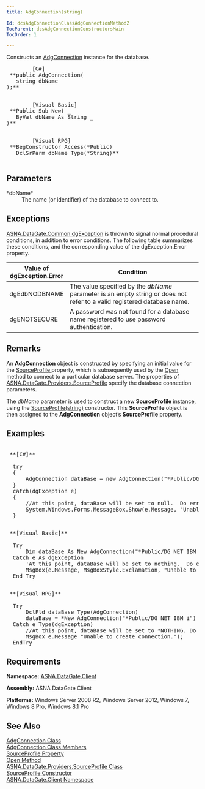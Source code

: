 ```yaml
---
title: AdgConnection(string)

Id: dcsAdgConnectionClassAdgConnectionMethod2
TocParent: dcsAdgConnectionConstructorsMain
TocOrder: 1

---
```


Constructs an [AdgConnection](adg-connection-class.html) instance for the database.
<pre class="prettyprint">
        <span class="lang">[C#]</span>
 **public AdgConnection(
   string dbName
);** 
      </pre>
<pre class="prettyprint">
        <span class="lang">[Visual Basic]</span>
 **Public Sub New( _
   ByVal dbName As String _
)** 
      </pre>
<pre class="prettyprint">
        <span class="lang">[Visual RPG]</span>
 **BegConstructor Access(*Public)
   DclSrParm dbName Type(*String)** 
      </pre>

## Parameters

<dl>
        <dt>
 *dbName* 
        </dt>
        <dd>The name (or identifier) of the database to connect to.
					</dd>
</dl>

## Exceptions

[ASNA.DataGate.Common.dgException](dgexception-class.html) is thrown to signal normal procedural conditions, in addition to error conditions. The following table summarizes these conditions, and the corresponding value of the dgException.Error property.
<br />



| Value of 							<br /> 							dgException.Error | Condition |
| ---- | ---- |
| dgEdbNODBNAME | The value specified by the *dbName* parameter is an empty string or does not refer to a valid registered database name. |
| dgENOTSECURE | A password was not found for a database name registered to use password authentication. |



## Remarks

An **AdgConnection** object is constructed by specifying an initial value for the [SourceProfile ](adg-connection-class-source-profile-property.html)property, which is subsequently used by the [ Open](adg-connection-class-open-method.html) method to connect to a particular database server. The properties of [ASNA.DataGate.Providers.SourceProfile](source-profile-class.html) specify the database connection parameters.

The *dbName* parameter is used to construct a new **SourceProfile** instance, using the [SourceProfile(string)](source-profile-class-source-profile-constructor2.html) constructor. This <span> **SourceProfile** </span> object is then assigned to the <span> **AdgConnection** </span> object’s **SourceProfile** property.
## Examples

<pre class="prettyprint">
        <span class="lang">
 **[C#]** 
        </span>
  try
  {
      AdgConnection dataBase = new AdgConnection("*Public/DG NET IBM i");
  }
  catch(dgException e)
  {
      //At this point, dataBase will be set to null.  Do error handling here.
      System.Windows.Forms.MessageBox.Show(e.Message, "Unable to create connection.");
  }</pre>
<pre class="prettyprint">
        <span class="lang">
 **[Visual Basic]** 
        </span>
  Try
      Dim dataBase As New AdgConnection("*Public/DG NET IBM i")
  Catch e As dgException
      'At this point, dataBase will be set to nothing.  Do error handling here.
      MsgBox(e.Message, MsgBoxStyle.Exclamation, "Unable to create connection.")
  End Try</pre>
<pre class="prettyprint">
        <span class="lang">
 **[Visual RPG]** 
        </span>
  Try
      DclFld dataBase Type(AdgConnection)
      dataBase = *New AdgConnection("*Public/DG NET IBM i")
  Catch e Type(dgException)
      //At this point, dataBase will be set to *NOTHING. Do error handling here.
      MsgBox e.Message "Unable to create connection."); 
  EndTry</pre>

## Requirements

<span> **Namespace:** [ASNA.DataGate.Client](datagate-client-namespace.html) </span> 

<span> **Assembly:** ASNA DataGate Client</span> 

<span> **Platforms:** Windows Server 2008 R2, Windows Server 2012, Windows 7, Windows 8 Pro, Windows 8.1 Pro</span> 
## See Also


[AdgConnection Class](adg-connection-class.html)
      <br />
[AdgConnection Class Members](adg-connection-members.html)
      <br />
[SourceProfile Property](adg-connection-class-source-profile-property.html)
      <br />
[Open Method](adg-connection-class-open-method.html)
      <br />
[ASNA.DataGate.Providers.SourceProfile Class](source-profile-class.html)
      <br />
      [SourceProfile 
					Constructor](source-profile-class-source-profile-constructor2.html)
      <br />
[ASNA.DataGate.Client Namespace](datagate-client-namespace.html)


